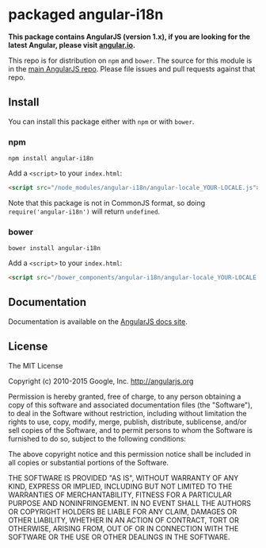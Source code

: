 # packaged angular-i18n

**This package contains AngularJS (version 1.x), if you are looking for the latest Angular, please visit [angular.io](https://angular.io).**

This repo is for distribution on `npm` and `bower`. The source for this module is in the
[main AngularJS repo](https://github.com/angular/angular.js).
Please file issues and pull requests against that repo.

## Install

You can install this package either with `npm` or with `bower`.

### npm

```shell
npm install angular-i18n
```

Add a `<script>` to your `index.html`:

```html
<script src="/node_modules/angular-i18n/angular-locale_YOUR-LOCALE.js"></script>
```

Note that this package is not in CommonJS format, so doing `require('angular-i18n')` will
return `undefined`.

### bower

```shell
bower install angular-i18n
```

Add a `<script>` to your `index.html`:

```html
<script src="/bower_components/angular-i18n/angular-locale_YOUR-LOCALE.js"></script>
```

## Documentation

Documentation is available on the
[AngularJS docs site](http://docs.angularjs.org/guide/i18n).

## License

The MIT License

Copyright (c) 2010-2015 Google, Inc. http://angularjs.org

Permission is hereby granted, free of charge, to any person obtaining a copy
of this software and associated documentation files (the "Software"), to deal
in the Software without restriction, including without limitation the rights
to use, copy, modify, merge, publish, distribute, sublicense, and/or sell
copies of the Software, and to permit persons to whom the Software is
furnished to do so, subject to the following conditions:

The above copyright notice and this permission notice shall be included in
all copies or substantial portions of the Software.

THE SOFTWARE IS PROVIDED "AS IS", WITHOUT WARRANTY OF ANY KIND, EXPRESS OR
IMPLIED, INCLUDING BUT NOT LIMITED TO THE WARRANTIES OF MERCHANTABILITY,
FITNESS FOR A PARTICULAR PURPOSE AND NONINFRINGEMENT. IN NO EVENT SHALL THE
AUTHORS OR COPYRIGHT HOLDERS BE LIABLE FOR ANY CLAIM, DAMAGES OR OTHER
LIABILITY, WHETHER IN AN ACTION OF CONTRACT, TORT OR OTHERWISE, ARISING FROM,
OUT OF OR IN CONNECTION WITH THE SOFTWARE OR THE USE OR OTHER DEALINGS IN
THE SOFTWARE.
